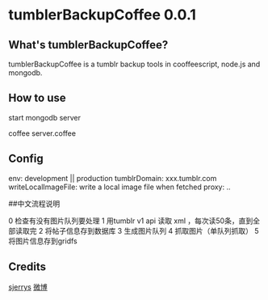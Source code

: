 tumblerBackupCoffee 0.0.1
============

## What's tumblerBackupCoffee?

tumblerBackupCoffee is a tumblr backup tools in cooffeescript, node.js and mongodb.

## How to use

  start mongodb server

  coffee server.coffee

## Config
  env: development || production
  tumblrDomain: xxx.tumblr.com
  writeLocalImageFile: write a local image file when fetched
  proxy: ..

##中文流程说明

0 检查有没有图片队列要处理
1 用tumblr v1 api 读取 xml ，每次读50条，直到全部读取完
2 将帖子信息存到数据库
3 生成图片队列
4 抓取图片（单队列抓取）
5 将图片信息存到gridfs


## Credits

[sjerrys](http://github.com/sjerrys) 
[微博](http://weibo.com/sunchen)
